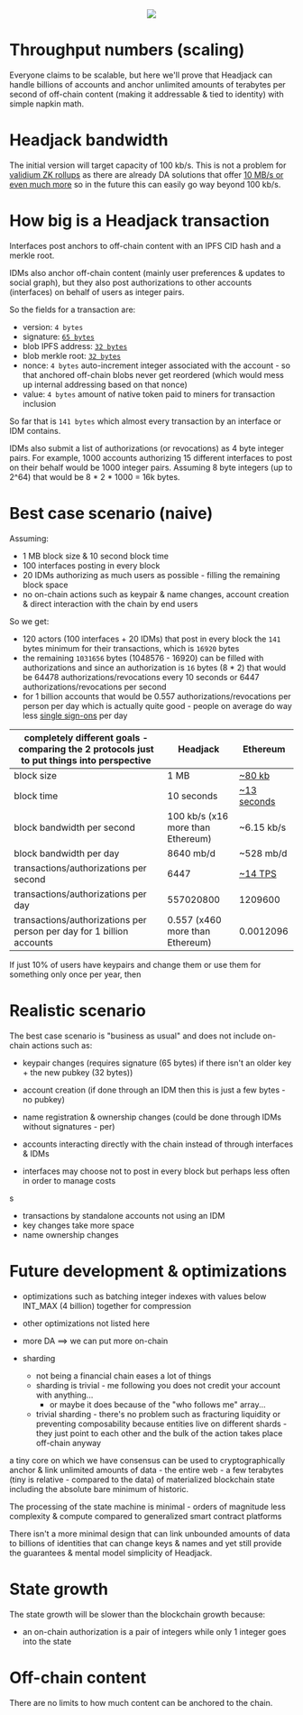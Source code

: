 <div style="text-align: center;">
    <img src="https://png.pngitem.com/pimgs/s/207-2073499_translate-platform-from-english-to-spanish-work-in.png">
</div>

# Throughput numbers (scaling)

Everyone claims to be scalable, but here we'll prove that Headjack can handle billions of accounts and anchor unlimited amounts of terabytes per second of off-chain content (making it addressable & tied to identity) with simple napkin math.

# Headjack bandwidth

The initial version will target capacity of 100 kb/s. This is not a problem for [validium ZK rollups](https://twitter.com/eshita/status/1546911451125649408) as there are already DA solutions that offer [10 MB/s or even much more](https://twitter.com/apolynya/status/1517137629334056960) so in the future this can easily go way beyond 100 kb/s.

# How big is a Headjack transaction

<!-- Pubkeys are extracted from signatures and the blockchain maps them to account indexes. -->

Interfaces post anchors to off-chain content with an IPFS CID hash and a merkle root.

IDMs also anchor off-chain content (mainly user preferences & updates to social graph), but they also post authorizations to other accounts (interfaces) on behalf of users as integer pairs.

So the fields for a transaction are:
- version: `4 bytes`
- signature: [`65 bytes`](https://ethvigil.com/docs/eth_sign_example_code/#recovering-the-message-signer-in-the-smart-contract)
- blob IPFS address: [`32 bytes`](https://proto.school/anatomy-of-a-cid/01)
- blob merkle root: [`32 bytes`](https://www.mycryptopedia.com/merkle-tree-merkle-root-explained/)
- nonce: `4 bytes` auto-increment integer associated with the account - so that anchored off-chain blobs never get reordered (which would mess up internal addressing based on that nonce)
- value: `4 bytes` amount of native token paid to miners for transaction inclusion

So far that is `141 bytes` which almost every transaction by an interface or IDM contains.

IDMs also submit a list of authorizations (or revocations) as 4 byte integer pairs. For example, 1000 accounts authorizing 15 different interfaces to post on their behalf would be 1000 integer pairs. Assuming 8 byte integers (up to 2^64) that would be 8 * 2 * 1000 = 16k bytes.

# Best case scenario (naive)

Assuming:
- 1 MB block size & 10 second block time
- 100 interfaces posting in every block
- 20 IDMs authorizing as much users as possible - filling the remaining block space
- no on-chain actions such as keypair & name changes, account creation & direct interaction with the chain by end users

So we get:
- 120 actors (100 interfaces + 20 IDMs) that post in every block the `141` bytes minimum for their transactions, which is `16920` bytes
- the remaining `1031656` bytes (1048576 - 16920) can be filled with authorizations and since an authorization is `16` bytes (8 * 2) that would be 64478 authorizations/revocations every 10 seconds or 6447 authorizations/revocations per second
- for 1 billion accounts that would be 0.557 authorizations/revocations per person per day which is actually quite good - people on average do way less [single sign-ons](https://en.wikipedia.org/wiki/Single_sign-on) per day

|completely different goals - comparing the 2 protocols just to put things into perspective                                                                       | Headjack                            | Ethereum                                                                      |
|-----------------------------------------------------------------------|-------------------------------------|-------------------------------------------------------------------------------|
| block size                                                            | 1 MB                                | [ ~80 kb ]( https://etherscan.io/chart/blocksize )                            |
| block time                                                            | 10 seconds                          | [ ~13 seconds ]( https://ycharts.com/indicators/ethereum_average_block_time ) |
| block bandwidth per second                                                  | 100 kb/s (x16 more than Ethereum)   | ~6.15 kb/s                                                                    |
| block bandwidth per day                                                     | 8640 mb/d                           | ~528 mb/d                                                                     |
| transactions/authorizations per second                                | 6447                                | [ ~14 TPS ]( https://blockchair.com/ethereum/charts/transactions-per-second ) |
| transactions/authorizations per day                                   | 557020800                           | 1209600                                                                       |
| transactions/authorizations per person per day for 1 billion accounts | 0.557 (x460 more than Ethereum) | 0.0012096                                                                     |

<!-- Ethereum
- transactions per block: ~180
- single transaction size: 300-700 bytes -->

If just 10% of users have keypairs and change them or use them for something only once per year, then 


# Realistic scenario

The best case scenario is "business as usual" and does not include on-chain actions such as:
- keypair changes (requires signature (65 bytes) if there isn't an older key + the new pubkey (32 bytes))
- account creation (if done through an IDM then this is just a few bytes - no pubkey)
- name registration & ownership changes (could be done through IDMs without signatures - per)
- accounts interacting directly with the chain instead of through interfaces & IDMs

- interfaces may choose not to post in every block but perhaps less often in order to manage costs

s

- transactions by standalone accounts not using an IDM
- key changes take more space
- name ownership changes




# Future development & optimizations

- optimizations such as batching integer indexes with values below INT_MAX (4 billion) together for compression
- other optimizations not listed here

- more DA ==> we can put more on-chain
- sharding
    - not being a financial chain eases a lot of things
    - sharding is trivial - me following you does not credit your account with anything...
        - or maybe it does because of the "who follows me" array...
    - trivial sharding - there's no problem such as fracturing liquidity or preventing composability because entities live on different shards - they just point to each other and the bulk of the action takes place off-chain anyway


a tiny core on which we have consensus can be used to cryptographically anchor & link unlimited amounts of data - the entire web - a few terabytes (tiny is relative - compared to the data) of materialized blockchain state including the absolute bare minimum of historic.

The processing of the state machine is minimal - orders of magnitude less complexity & compute compared to generalized smart contract platforms

There isn't a more minimal design that can link unbounded amounts of data to billions of identities that can change keys & names and yet still provide the guarantees & mental model simplicity of Headjack.


# State growth

The state growth will be slower than the blockchain growth because:

- an on-chain authorization is a pair of integers while only 1 integer goes into the state



# Off-chain content

There are no limits to how much content can be anchored to the chain.


